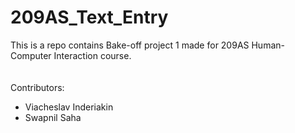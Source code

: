 # 209AS_Text_Entry
This is a repo contains Bake-off project 1 made for 209AS Human-Computer Interaction course.
\
\
\
Contributors:
- Viacheslav Inderiakin
- Swapnil Saha

